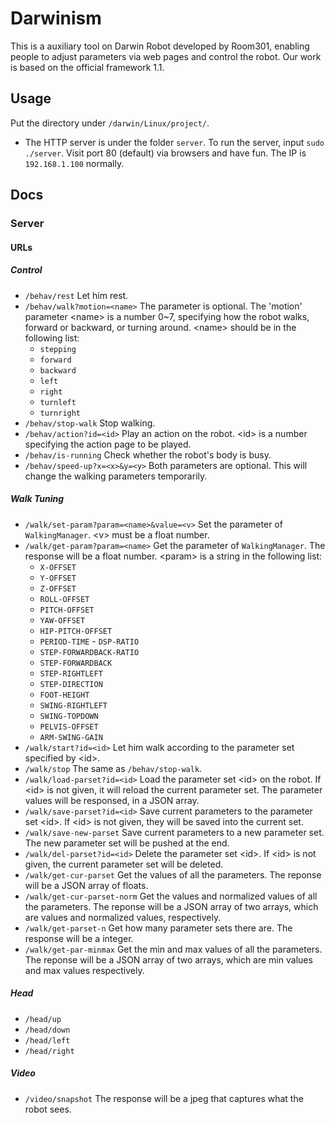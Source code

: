 # Darwinism

This is a auxiliary tool on Darwin Robot developed by Room301, enabling people to adjust parameters via web pages and control the robot. Our work is based on the official framework 1.1.

## Usage

Put the directory under `/darwin/Linux/project/`.

* The HTTP server is under the folder `server`. To run the server, input `sudo ./server`. Visit port 80 (default) via browsers and have fun. The IP is `192.168.1.100` normally.

## Docs

### Server

#### URLs

##### Control

 * `/behav/rest` Let him rest.
 * `/behav/walk?motion=<name>` The parameter is optional. The 'motion' parameter &lt;name&gt; is a number 0~7, specifying how the robot walks, forward or backward, or turning around. &lt;name&gt; should be in the following list:
     - `stepping`
     - `forward`
     - `backward`
     - `left`
     - `right`
     - `turnleft`
     - `turnright`
 * `/behav/stop-walk` Stop walking.
 * `/behav/action?id=<id>` Play an action on the robot. &lt;id&gt; is a number specifying the action page to be played.
 * `/behav/is-running` Check whether the robot's body is busy.
 * `/behav/speed-up?x=<x>&y=<y>` Both parameters are optional. This will change the walking parameters temporarily.

##### Walk Tuning

 * `/walk/set-param?param=<name>&value=<v>` Set the parameter of `WalkingManager`. &lt;v&gt; must be a float number.
 * `/walk/get-param?param=<name>` Get the parameter of `WalkingManager`. The response will be a float number. &lt;param&gt; is a string in the following list:
     - `X-OFFSET`
     - `Y-OFFSET`
     - `Z-OFFSET`
     - `ROLL-OFFSET`
     - `PITCH-OFFSET`
     - `YAW-OFFSET`
     - `HIP-PITCH-OFFSET`
     - `PERIOD-TIME` - `DSP-RATIO`
     - `STEP-FORWARDBACK-RATIO`
     - `STEP-FORWARDBACK`
     - `STEP-RIGHTLEFT`
     - `STEP-DIRECTION`
     - `FOOT-HEIGHT`
     - `SWING-RIGHTLEFT`
     - `SWING-TOPDOWN`
     - `PELVIS-OFFSET`
     - `ARM-SWING-GAIN`
 * `/walk/start?id=<id>` Let him walk according to the parameter set specified by &lt;id&gt;.
 * `/walk/stop` The same as `/behav/stop-walk`.
 * `/walk/load-parset?id=<id>` Load the parameter set &lt;id&gt; on the robot. If &lt;id&gt; is not given, it will reload the current parameter set. The parameter values will be responsed, in a JSON array.
 * `/walk/save-parset?id=<id>` Save current parameters to the parameter set &lt;id&gt;. If &lt;id&gt; is not given, they will be saved into the current set.
 * `/walk/save-new-parset` Save current parameters to a new parameter set. The new parameter set will be pushed at the end.
 * `/walk/del-parset?id=<id>` Delete the parameter set &lt;id&gt;. If &lt;id&gt; is not given, the current parameter set will be deleted.
 * `/walk/get-cur-parset` Get the values of all the parameters. The reponse will be a JSON array of floats.
 * `/walk/get-cur-parset-norm` Get the values and normalized values of all the parameters. The reponse will be a JSON array of two arrays, which are values and normalized values, respectively.
 * `/walk/get-parset-n` Get how many parameter sets there are. The response will be a integer.
 * `/walk/get-par-minmax` Get the min and max values of all the parameters. The reponse will be a JSON array of two arrays, which are min values and max values respectively.

##### Head
 * `/head/up`
 * `/head/down`
 * `/head/left`
 * `/head/right`

##### Video
 * `/video/snapshot` The response will be a jpeg that captures what the robot sees.
